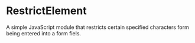 # RestrictElement
A simple JavaScript module that restricts certain specified characters form being entered into a form fiels.
